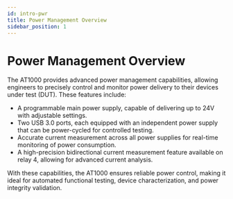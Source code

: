 ```yaml
---
id: intro-pwr
title: Power Management Overview 
sidebar_position: 1
---
```


# Power Management Overview

The AT1000 provides advanced power management capabilities, allowing engineers to precisely control and monitor power delivery to their devices under test (DUT). These features include:

* A programmable main power supply, capable of delivering up to 24V with adjustable settings.
* Two USB 3.0 ports, each equipped with an independent power supply that can be power-cycled for controlled testing.
* Accurate current measurement across all power supplies for real-time monitoring of power consumption.
* A high-precision bidirectional current measurement feature available on relay 4, allowing for advanced current analysis.


With these capabilities, the AT1000 ensures reliable power control, making it ideal for automated functional testing, device characterization, and power integrity validation. 